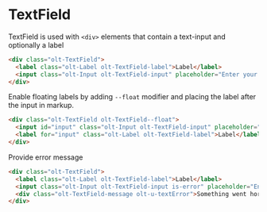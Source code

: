 # TextField

TextField is used with `<div>` elements that contain a text-input and optionally a label

```html
<div class="olt-TextField">
  <label class="olt-Label olt-TextField-label">Label</label>
  <input class="olt-Input olt-TextField-input" placeholder="Enter your life..."/>
</div>
```

Enable floating labels by adding `--float` modifier and placing the label after the input in markup.

```html
<div class="olt-TextField olt-TextField--float">
  <input id="input" class="olt-Input olt-TextField-input" placeholder="Enter your life..."/>
  <label for="input" class="olt-Label olt-TextField-label">Label</label>
</div>
```

Provide error message

```html
<div class="olt-TextField">
  <label class="olt-Label olt-TextField-label">Label</label>
  <input class="olt-Input olt-TextField-input is-error" placeholder="Enter your life..."/>
  <div class="olt-TextField-message olt-u-textError">Something went horribly wrong</div>
</div>
```
